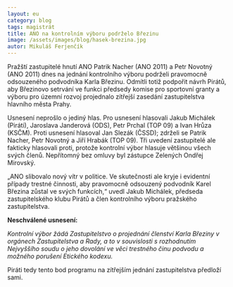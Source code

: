 ```yaml
---
layout: eu
category: blog
tags: magistrát
title: ANO na kontrolním výboru podrželo Březinu
image: /assets/images/blog/hasek-brezina.jpg
autor: Mikuláš Ferjenčík
---
```


Pražští zastupitelé hnutí ANO Patrik Nacher (ANO 2011) a Petr Novotný (ANO 2011) dnes na jednání kontrolního výboru podrželi pravomocně odsouzeného podvodníka Karla Březinu. Odmítli totiž podpořit návrh Pirátů, aby Březinovo setrvání ve funkci předsedy komise pro sportovní granty a výboru pro územní rozvoj projednalo zítřejší zasedání zastupitelstva hlavního města Prahy. 

Usnesení neprošlo o jediný hlas. Pro usnesení hlasovali Jakub Michálek (Piráti), Jaroslava Janderová (ODS), Petr Prchal (TOP 09) a Ivan Hrůza (KSČM). Proti usnesení hlasoval Jan Slezák (ČSSD); zdrželi se Patrik Nacher, Petr Novotný a Jiří Hrabák (TOP 09). Tři uvedení zastupitelé ale fakticky hlasovali proti, protože kontrolní výbor hlasuje většinou všech svých členů. Nepřítomný bez omluvy byl zástupce Zelených Ondřej Mirovský. 

„ANO slibovalo nový vítr v politice. Ve skutečnosti ale kryje i evidentní případy trestné činnosti, aby pravomocně odsouzený podvodník Karel Březina zůstal ve svých funkcích,“ uvedl Jakub Michálek, předseda zastupitelského klubu Pirátů a člen kontrolního výboru pražského zastupitelstva. 

**Neschválené usnesení:**

*Kontrolní výbor žádá Zastupitelstvo o projednání členství Karla Březiny v orgánech Zastupitelstva a Rady, a to v souvislosti s rozhodnutím Nejvyššího soudu o jeho dovolání ve věci trestného činu podvodu a možného porušení Etického kodexu.*

Piráti tedy tento bod programu na zítřejším jednání zastupitelstva předloží sami. 
